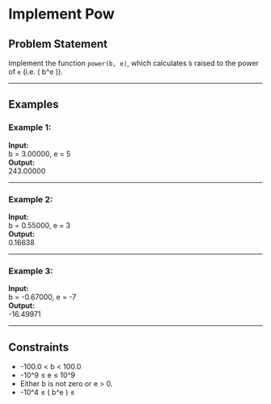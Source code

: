 # Implement Pow

## Problem Statement
Implement the function `power(b, e)`, which calculates `b` raised to the power of `e` (i.e. \( b^e \)).

---

## Examples

### Example 1:
**Input:**  
b = 3.00000, e = 5  
**Output:**  
243.00000

---

### Example 2:
**Input:**  
b = 0.55000, e = 3  
**Output:**  
0.16638

---

### Example 3:
**Input:**  
b = -0.67000, e = -7  
**Output:**  
-16.49971

---

## Constraints
- -100.0 < b < 100.0
- -10^9 ≤ e ≤ 10^9
- Either b is not zero or e > 0.
- -10^4 ≤ \( b^e \) ≤
